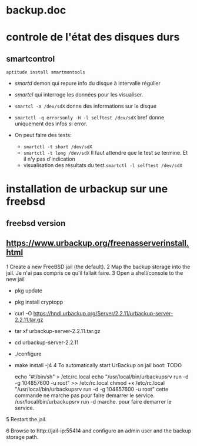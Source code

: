 # backup.doc

# controle de l'état des disques durs

## smartcontrol
`aptitude install smartmontools`  
- *smartd* demon qui repure info du disque à intervalle régulier
- *smartcl* qui interroge les données pour les visualiser.

- `smartcl -a /dev/sdX` donne des informations sur le disque

- `smartctl -q errorsonly -H -l selftest /dev/sdX` bref donne uniquement des infos si error.

- On peut faire des tests:
  - `smartctl -t short /dev/sdX`
  - `smartctl -t long /dev/sdX`
  Il faut attendre que le test se termine. Et il n'y pas d'indication
  - visualisation des résultats du test.`smartctl -l selftest /dev/sdX`

# installation de urbackup sur une freebsd 
## freebsd version
## https://www.urbackup.org/freenasserverinstall.html
1 Create a new FreeBSD jail (the default). 
2 Map the backup storage into the jail. Je n'ai pas compris ce qu'il fallait faire.
3 Open a shell/console to the new jail
  - pkg update
  - pkg install cryptopp
  - curl -O https://hndl.urbackup.org/Server/2.2.11/urbackup-server-2.2.11.tar.gz
  - tar xf urbackup-server-2.2.11.tar.gz
  - cd urbackup-server-2.2.11
  - ./configure
  - make install -j4
4 To automatically start UrBackup on jail boot: TODO 

    echo "#!/bin/sh" > /etc/rc.local
    echo "/usr/local/bin/urbackupsrv run -d -g 104857600 -u root" >> /etc/rc.local
    chmod +x /etc/rc.local
 "/usr/local/bin/urbackupsrv run -d -g 104857600 -u root" cette commande ne marche pas pour faire demarrer le service.  
 /usr/local/bin/urbackupsrv run -d marche. pour faire demarrer le service.
 
5 Restart the jail.

6 Browse to http://jail-ip:55414 and configure an admin user and the backup storage path.

